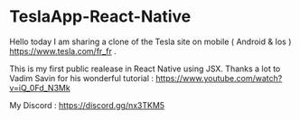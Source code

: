 # TeslaApp-React-Native

Hello today I am sharing a clone of the Tesla site on mobile ( Android & Ios ) https://www.tesla.com/fr_fr .

This is my first public realease in React Native using JSX. Thanks a lot to Vadim Savin for his wonderful tutorial : https://www.youtube.com/watch?v=iQ_0Fd_N3Mk

My Discord : https://discord.gg/nx3TKM5
